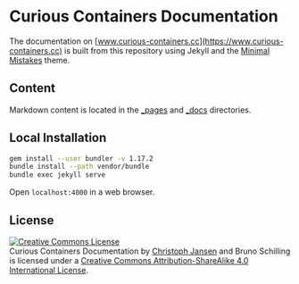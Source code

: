 # Curious Containers Documentation

The documentation on [www.curious-containers.cc](https://www.curious-containers.cc) is built from this repository using Jekyll and the [Minimal Mistakes](https://mmistakes.github.io/minimal-mistakes/) theme.


## Content

Markdown content is located in the [_pages](_pages) and [_docs](_docs) directories.


## Local Installation

```bash
gem install --user bundler -v 1.17.2
bundle install --path vendor/bundle
bundle exec jekyll serve
```

Open `localhost:4000` in a web browser.

## License

<a rel="license" href="http://creativecommons.org/licenses/by-sa/4.0/"><img alt="Creative Commons License" style="border-width:0" src="https://i.creativecommons.org/l/by-sa/4.0/88x31.png" /></a><br /><span xmlns:dct="http://purl.org/dc/terms/" href="http://purl.org/dc/dcmitype/Text" property="dct:title" rel="dct:type">Curious Containers Documentation</span> by <a xmlns:cc="http://creativecommons.org/ns#" href="https://www.htw-berlin.de/hochschule/personen/person/?eid=9225" property="cc:attributionName" rel="cc:attributionURL">Christoph Jansen</a> and Bruno Schilling is licensed under a <a rel="license" href="http://creativecommons.org/licenses/by-sa/4.0/">Creative Commons Attribution-ShareAlike 4.0 International License</a>.

